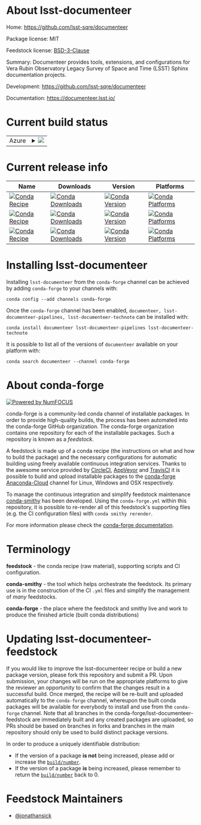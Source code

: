 About lsst-documenteer
======================

Home: https://github.com/lsst-sqre/documenteer

Package license: MIT

Feedstock license: [BSD-3-Clause](https://github.com/conda-forge/lsst-documenteer-feedstock/blob/master/LICENSE.txt)

Summary: Documenteer provides tools, extensions, and configurations for Vera Rubin Observatory Legacy Survey of Space and Time (LSST) Sphinx documentation projects.

Development: https://github.com/lsst-sqre/documenteer

Documentation: https://documenteer.lsst.io/

Current build status
====================


<table>
    
  <tr>
    <td>Azure</td>
    <td>
      <details>
        <summary>
          <a href="https://dev.azure.com/conda-forge/feedstock-builds/_build/latest?definitionId=8918&branchName=master">
            <img src="https://dev.azure.com/conda-forge/feedstock-builds/_apis/build/status/lsst-documenteer-feedstock?branchName=master">
          </a>
        </summary>
        <table>
          <thead><tr><th>Variant</th><th>Status</th></tr></thead>
          <tbody><tr>
              <td>linux_64</td>
              <td>
                <a href="https://dev.azure.com/conda-forge/feedstock-builds/_build/latest?definitionId=8918&branchName=master">
                  <img src="https://dev.azure.com/conda-forge/feedstock-builds/_apis/build/status/lsst-documenteer-feedstock?branchName=master&jobName=linux&configuration=linux_64_" alt="variant">
                </a>
              </td>
            </tr><tr>
              <td>osx_64</td>
              <td>
                <a href="https://dev.azure.com/conda-forge/feedstock-builds/_build/latest?definitionId=8918&branchName=master">
                  <img src="https://dev.azure.com/conda-forge/feedstock-builds/_apis/build/status/lsst-documenteer-feedstock?branchName=master&jobName=osx&configuration=osx_64_" alt="variant">
                </a>
              </td>
            </tr><tr>
              <td>win_64</td>
              <td>
                <a href="https://dev.azure.com/conda-forge/feedstock-builds/_build/latest?definitionId=8918&branchName=master">
                  <img src="https://dev.azure.com/conda-forge/feedstock-builds/_apis/build/status/lsst-documenteer-feedstock?branchName=master&jobName=win&configuration=win_64_" alt="variant">
                </a>
              </td>
            </tr>
          </tbody>
        </table>
      </details>
    </td>
  </tr>
</table>

Current release info
====================

| Name | Downloads | Version | Platforms |
| --- | --- | --- | --- |
| [![Conda Recipe](https://img.shields.io/badge/recipe-documenteer-green.svg)](https://anaconda.org/conda-forge/documenteer) | [![Conda Downloads](https://img.shields.io/conda/dn/conda-forge/documenteer.svg)](https://anaconda.org/conda-forge/documenteer) | [![Conda Version](https://img.shields.io/conda/vn/conda-forge/documenteer.svg)](https://anaconda.org/conda-forge/documenteer) | [![Conda Platforms](https://img.shields.io/conda/pn/conda-forge/documenteer.svg)](https://anaconda.org/conda-forge/documenteer) |
| [![Conda Recipe](https://img.shields.io/badge/recipe-lsst--documenteer--pipelines-green.svg)](https://anaconda.org/conda-forge/lsst-documenteer-pipelines) | [![Conda Downloads](https://img.shields.io/conda/dn/conda-forge/lsst-documenteer-pipelines.svg)](https://anaconda.org/conda-forge/lsst-documenteer-pipelines) | [![Conda Version](https://img.shields.io/conda/vn/conda-forge/lsst-documenteer-pipelines.svg)](https://anaconda.org/conda-forge/lsst-documenteer-pipelines) | [![Conda Platforms](https://img.shields.io/conda/pn/conda-forge/lsst-documenteer-pipelines.svg)](https://anaconda.org/conda-forge/lsst-documenteer-pipelines) |
| [![Conda Recipe](https://img.shields.io/badge/recipe-lsst--documenteer--technote-green.svg)](https://anaconda.org/conda-forge/lsst-documenteer-technote) | [![Conda Downloads](https://img.shields.io/conda/dn/conda-forge/lsst-documenteer-technote.svg)](https://anaconda.org/conda-forge/lsst-documenteer-technote) | [![Conda Version](https://img.shields.io/conda/vn/conda-forge/lsst-documenteer-technote.svg)](https://anaconda.org/conda-forge/lsst-documenteer-technote) | [![Conda Platforms](https://img.shields.io/conda/pn/conda-forge/lsst-documenteer-technote.svg)](https://anaconda.org/conda-forge/lsst-documenteer-technote) |

Installing lsst-documenteer
===========================

Installing `lsst-documenteer` from the `conda-forge` channel can be achieved by adding `conda-forge` to your channels with:

```
conda config --add channels conda-forge
```

Once the `conda-forge` channel has been enabled, `documenteer, lsst-documenteer-pipelines, lsst-documenteer-technote` can be installed with:

```
conda install documenteer lsst-documenteer-pipelines lsst-documenteer-technote
```

It is possible to list all of the versions of `documenteer` available on your platform with:

```
conda search documenteer --channel conda-forge
```


About conda-forge
=================

[![Powered by NumFOCUS](https://img.shields.io/badge/powered%20by-NumFOCUS-orange.svg?style=flat&colorA=E1523D&colorB=007D8A)](http://numfocus.org)

conda-forge is a community-led conda channel of installable packages.
In order to provide high-quality builds, the process has been automated into the
conda-forge GitHub organization. The conda-forge organization contains one repository
for each of the installable packages. Such a repository is known as a *feedstock*.

A feedstock is made up of a conda recipe (the instructions on what and how to build
the package) and the necessary configurations for automatic building using freely
available continuous integration services. Thanks to the awesome service provided by
[CircleCI](https://circleci.com/), [AppVeyor](https://www.appveyor.com/)
and [TravisCI](https://travis-ci.com/) it is possible to build and upload installable
packages to the [conda-forge](https://anaconda.org/conda-forge)
[Anaconda-Cloud](https://anaconda.org/) channel for Linux, Windows and OSX respectively.

To manage the continuous integration and simplify feedstock maintenance
[conda-smithy](https://github.com/conda-forge/conda-smithy) has been developed.
Using the ``conda-forge.yml`` within this repository, it is possible to re-render all of
this feedstock's supporting files (e.g. the CI configuration files) with ``conda smithy rerender``.

For more information please check the [conda-forge documentation](https://conda-forge.org/docs/).

Terminology
===========

**feedstock** - the conda recipe (raw material), supporting scripts and CI configuration.

**conda-smithy** - the tool which helps orchestrate the feedstock.
                   Its primary use is in the construction of the CI ``.yml`` files
                   and simplify the management of *many* feedstocks.

**conda-forge** - the place where the feedstock and smithy live and work to
                  produce the finished article (built conda distributions)


Updating lsst-documenteer-feedstock
===================================

If you would like to improve the lsst-documenteer recipe or build a new
package version, please fork this repository and submit a PR. Upon submission,
your changes will be run on the appropriate platforms to give the reviewer an
opportunity to confirm that the changes result in a successful build. Once
merged, the recipe will be re-built and uploaded automatically to the
`conda-forge` channel, whereupon the built conda packages will be available for
everybody to install and use from the `conda-forge` channel.
Note that all branches in the conda-forge/lsst-documenteer-feedstock are
immediately built and any created packages are uploaded, so PRs should be based
on branches in forks and branches in the main repository should only be used to
build distinct package versions.

In order to produce a uniquely identifiable distribution:
 * If the version of a package **is not** being increased, please add or increase
   the [``build/number``](https://conda.io/docs/user-guide/tasks/build-packages/define-metadata.html#build-number-and-string).
 * If the version of a package **is** being increased, please remember to return
   the [``build/number``](https://conda.io/docs/user-guide/tasks/build-packages/define-metadata.html#build-number-and-string)
   back to 0.

Feedstock Maintainers
=====================

* [@jonathansick](https://github.com/jonathansick/)


